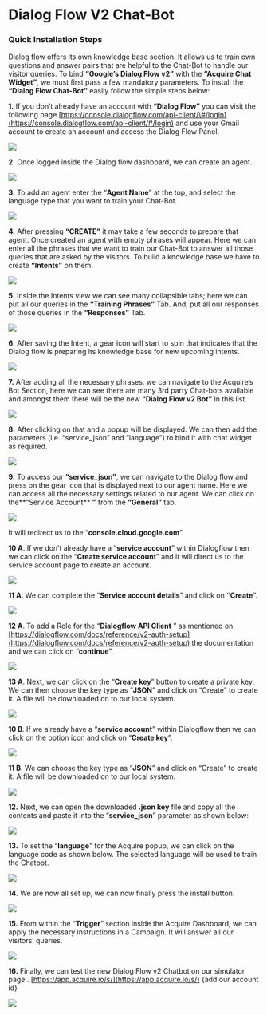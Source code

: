 # Dialog Flow V2 Chat-Bot

### **Quick Installation Steps**

Dialog flow offers its own knowledge base section. It allows us to train own questions and answer pairs that are helpful to the Chat-Bot to handle our visitor queries. To bind **“Google’s Dialog Flow v2”** with the **“Acquire Chat Widget”**, we must first pass a few mandatory parameters. To install the **“Dialog Flow Chat-Bot”** easily follow the simple steps below:

 **1.** If you don’t already have an account with **“Dialog Flow”** you can visit the following page [https://console.dialogflow.com/api-client/\#/login](https://console.dialogflow.com/api-client/#/login) and use your Gmail account to create an account and access the Dialog Flow Panel.

![](https://lh5.googleusercontent.com/Aj3BAJ4rJiu4UXH0oiUSnuak-k1OvTqccshEJCMJK1lQZQmjQ_bTq6fUruGTe_O3HJOb6ufgpS9cKgW5OERFJ1hyuS-mxUjjOMPBm7ptW78A48qGLQXbBgC__raOvvQtRbpL-wdy)

 **2.** Once logged inside the Dialog flow dashboard, we can create an agent.

![](https://lh3.googleusercontent.com/RvFf0n3DTWzluSdrJBtkqWctndvyZexFoTkaANXeTjstTV7CfIr3cXKqJwFkRVrknneWmgnkEPmHOao139zbWMKq9Mfn-dHiWKDBAKkvevft8wLsbD_E4tW-m-MFYyyMOpupruG1)

 **3.** To add an agent enter the “**Agent Name**” at the top, and select the language type that you want to train your Chat-Bot.

![](https://lh5.googleusercontent.com/my2kgfmPiAhJkw0ntaB0pSlUkTbe7Situ-E1KvOF-hqOYateOvpmZ_U_xCJWCJGY7NzyFRudtI7owET7_KH5b2hX9jLgIsnKEGSWLfltb40d4IvvfaGfLHUdN5hwtAlsVgV51_CL)

 **4.** After pressing **“CREATE”** it may take a few seconds to prepare that agent. Once created an agent with empty phrases will appear. Here we can enter all the phrases that we want to train our Chat-Bot to answer all those queries that are asked by the visitors. To build a knowledge base we have to create **“Intents”** on them.

![](https://lh6.googleusercontent.com/eSjGbCIEPCEerShA_u2PYw5u7poOO8GsS30mhkEX6gzz0cx627Xa903qc9PPzkuhhyyCxmcnIN1slPPbZW8xchURGz5EPw7RLCHBFw4wcovsMVQWTNOC3rsIsaVNvRFSrElKyPaX)

 **5.** Inside the Intents view we can see many collapsible tabs; here we can put all our queries in the **“Training Phrases”** Tab. And, put all our responses of those queries in the **“Responses”** Tab.

![](https://lh6.googleusercontent.com/N0MNGtdlgfxOwMYCvPYO5f5NmGYrt4gNxqmok_K1q1YC6GwFpeiN88JuHjhnV6RSpet4nB-QOrIG1g176MTRQ-8sqIIQoKxTFUokb1Z4ylmIocGilrGwTVVzLKmaL28fyX1WRHq-)

 **6.** After saving the Intent, a gear icon will start to spin that indicates that the Dialog flow is preparing its knowledge base for new upcoming intents.

![](https://lh4.googleusercontent.com/jVm-Uq2NI-4jZGRSiCURm3T9CKkhpw0jttbv_ZlM6h_sM575APmIWhGeIHzYhuQiVeK5CVj4M-wDq--RqPxRK7iJpJh1wo2YJcGFalsqMC2CfP2IRB2h2HgTZ0HdTEP5gl2CTYCg)

 **7.** After adding all the necessary phrases, we can navigate to the Acquire’s Bot Section, here we can see there are many 3rd party Chat-bots available and amongst them there will be the new **“Dialog Flow v2 Bot”** in this list.

![](https://lh6.googleusercontent.com/oH7XkT7EI2_LnJ3LBxlTbiqCZlFijx7V-8PjgmQ635L72Xq73JhhGCBWMYTaMdiYZChU_Fa830og9LqL7wTOmla2eXu6ACYleI82-sSE83-obx0dBethQc_9GQ8oqSBIg2IbQE6n)

 **8.** After clicking on that and a popup will be displayed. We can then add the parameters \(i.e. “service\_json” and “language”\) to bind it with chat widget as required.

![](https://lh6.googleusercontent.com/qrjQY4IjHnVwXb-i2k2XBq74x2mkEWrbzuMj2o9xfxb6TUkQlTWu6LaUvhFV8W76iXuxsPRmZYWNZ3-UXzxBiDz0IFxe_InSoJCt7IbsW8HCFYmo2iefwkOTg-XW6X49WREkDUWp)

 **9.** To access our **“service\_json”**, we can navigate to the Dialog flow and press on the gear icon that is displayed next to our agent name. Here we can access all the necessary settings related to our agent. We can click on the**“Service Account** **”** from the **“General”** tab.

![](https://lh5.googleusercontent.com/UsR8kMYttSPCj7rjTkvNdZyb-BAhC4MppED5uZKiOpAyh7YJgoFI6RwRY8VmmzUptDUmmgch-tI0o7QOWAxY9N_-AQ49Zjj_Ixd5fxrvRf89eqPRQIlHqHF0MKDwk6wM570My868)

It will redirect us to the “**console.cloud.google.com**”.

**10 A**. If we don’t already have a “**service account**” within Dialogflow then we can click on the “**Create service account**” and it will direct us to the service account page to create an account.

![](https://lh4.googleusercontent.com/ec0bYO_g3xMlYseAccXgVULp5-nFHLTpBBgZt01ewIkn3-JIGdCJ-MDg6glhl0fiK2C_WFZPSPREz7rxbVkNuBD7PVZjn8mS1PHnvYPhGkkxLNK8nzstOQJEhoTlPSfrSm6VSCen)

**11 A**. We can complete the “**Service account details**” and click on ‘’**Create**”.

![](https://lh4.googleusercontent.com/DMzHXpy9iRURvnHTkctlkGSLUwE9JbnoXU5GluQGFJ7g3rBNOwIrvPn1H_0g3dLeaNvTRj5YrE_Sl4BTZnsvo_yuonau7qvzzFV-6P719FpFYrL9ZV59Q8L4bu-GHdjZGooqDrgs)

**12 A**. To add a Role for the “**Dialogflow API Client** ” as mentioned on [https://dialogflow.com/docs/reference/v2-auth-setup](https://dialogflow.com/docs/reference/v2-auth-setup) the documentation and we can click on “**continue**”.

![](https://lh3.googleusercontent.com/1zuu0ya9I-FKoihi8S3W07Lo2SFFCdZ_8RCF0iplfQLc6PZX6p1DYQllHrNtoH_KFQ10rHjDGyt2SO4nL6wHSeQi9USQBxPpdIE1oPr0aXaSCRbQtYLJqqBVY_OBFq-foYogKnDw)

**13 A**. Next, we can click on the “**Create key**” button to create a private key. We can then choose the key type as “**JSON**” and click on “Create” to create it. A file will be downloaded on to our local system.

![](https://lh5.googleusercontent.com/Hy9Dia0_3dqk6ojUMRggS8SUyQPuUmXVwFTAppuNkMekrlEsFNJYYX0zYiC9FnT3KkjwZTJyrcPwXORy-UaQ0toOPt85f-ZWW3VKs2XDE9UaO0ufQfKwpwfPv9Eo4nn5Qoai0oPE)

**10 B**. If we already have a “**service account**” within Dialogflow then we can click on the option icon and click on “**Create key**”.

![](https://lh6.googleusercontent.com/ZP3yXaP0s7hQz3QnW4L-q7UJmqaVP8LVvu4YcnlumrfGqAqA2HCqbIqHwrL2OPkJtL7ymSMt6x8qps_ANkcMM66pP3sWP-QUMGwY7xCDvVZpSIjVllLQ4YRSW-GxXYDTUAFl_Gvf)

**11 B**. We can choose the key type as “**JSON**” and click on “Create” to create it. A file will be downloaded on to our local system.

![](https://lh6.googleusercontent.com/kfcN3gNCE6K6YTO5spff46ecaD8Qye7d80VPjsn4FXfimr7FWr0KQGOiV1eC3hRGDnN_S13dbnEiuJ0zs4tvOXqGW7eHbg4WA_OlfGgcmvakC_jaiFcoTme02UQ40wDlHQ9AHpql)

**12.** Next, we can open the downloaded **.json key** file and copy all the contents and paste it into the “**service\_json**” parameter as shown below:

![](https://lh6.googleusercontent.com/Wz7KK6PNaVex-B5UW1MfzTm9Zkn6XU7Oq_a4WXQ2i-LRtlErXylJa2Z131PJeaFoRr2sL0nL7VaC0_CF1tKQc_D7Zul9O2hF5BfPC623FKQd0sWlCFSaLr96_NlFW-6HTjCEp8JV)

**13.** To set the “**language**” for the Acquire popup, we can click on the language code as shown below. The selected language will be used to train the Chatbot.

![](https://lh4.googleusercontent.com/ElfZmBi1wvx7L8Qm_uRHsW41nQJIbnnSONIkV1yRrQkNmEiHkEB2rVrpzbPaTvYHM8Hl6K7UVO9Vu3lcRAnJauzjeTRegmgp4rDAQ5LOQIQZ1BCEdpYmAkhu5vhIX4oKrk0nsyJt)

**14.** We are now all set up, we can now finally press the install button.

![](https://lh3.googleusercontent.com/Xqr7ZqwGsFLH2EDzq0ego67SKfbLzcIcDJj4RycL4-zphJXdV4mzJYZ2TVTcz9XaQIwHWFPml0p91ci0FAxHovM2Iu5YAYAGMGJjSmSjqiQbEz90tqaOaeLCg7De4WGJHZMV2oM3)

 **15.** From within the “**Trigger**” section inside the Acquire Dashboard, we can apply the necessary instructions in a Campaign. It will answer all our visitors’ queries.

![](https://lh5.googleusercontent.com/jYq7Q7GNiKM32O7dxrfDoriWbfwvL64od4YhdFBniVz7ZVDaFl2fxFaEwqcypCsrOSJOe-t7U_Z1kjbcY9ZHKLqZ_F57dgsHebRGBIVWqDDGKeQXO4B-4BPmb2tmcaLZo96dJDVS)

 **16.** Finally, we can test the new Dialog Flow v2 Chatbot on our simulator page . [https://app.acquire.io/s/](https://app.acquire.io/s/) {add our account id}

![](https://lh5.googleusercontent.com/T6dcLrmMtnBE8lLPWkCBBIfjp96oN2W92w_eoaNBzZOivlpXEX4WaRzDhKl8iaLzT5uVn8zzDezlB6oCoEN8ykG8gTDKtr-clWln5N-Jk-yan5k8E7XQERd3NGamDe3_UHQYKMvN)


